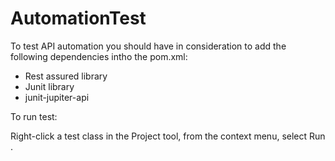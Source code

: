 # AutomationTest

To test API automation you should have in consideration to add the following dependencies intho the pom.xml:

- Rest assured library
- Junit library
- junit-jupiter-api

To run test:

Right-click a test class in the Project tool, from the context menu, select Run <class name>.
